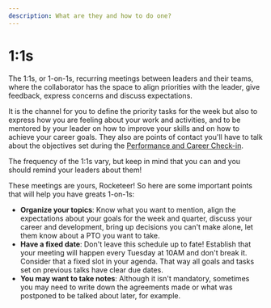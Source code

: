 ```yaml
---
description: What are they and how to do one?
---
```


# 1:1s

The 1:1s, or 1-on-1s, recurring meetings between leaders and their teams, where the collaborator has the space to align priorities with the leader, give feedback, express concerns and discuss expectations.

It is the channel for you to define the priority tasks for the week but also to express how you are feeling about your work and activities, and to be mentored by your leader on how to improve your skills and on how to achieve your career goals. They also are points of contact you'll have to talk about the objectives set during the [Performance and Career Check-in](https://handbook.rocket.chat/company/people/developing-yourself/check-in).

The frequency of the 1:1s vary, but keep in mind that you can and you should remind your leaders about them!

These meetings are yours, Rocketeer! So here are some important points that will help you have greats 1-on-1s:

* **Organize your topics**: Know what you want to mention, align the expectations about your goals for the week and quarter, discuss your career and development, bring up decisions you can't make alone, let them know about a PTO you want to take.
* **Have a fixed date**: Don't leave this schedule up to fate! Establish that your meeting will happen every Tuesday at 10AM and don't break it. Consider that a fixed slot in your agenda. That way all goals and tasks set on previous talks have clear due dates.
* **You may want to take notes**: Although it isn't mandatory, sometimes you may need to write down the agreements made or what was postponed to be talked about later, for example.
